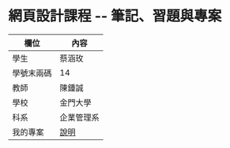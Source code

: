 # 網頁設計課程 -- 筆記、習題與專案

欄位 | 內容
-----|--------
學生 |  蔡涵玫
學號末兩碼 | 14
教師 | 陳鍾誠
學校 | 金門大學
科系 | 企業管理系
我的專案 | [說明]()

